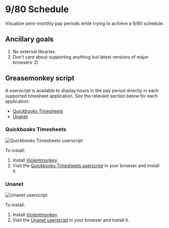 # 9/80 Schedule

Visualize semi-monthly pay periods while trying to achieve a 9/80 schedule.

## Ancillary goals

1. No external libraries.
2. Don't care about supporting anything but latest versions of major browsers :D

## Greasemonkey script

A userscript is available to display hours in the pay period directly in each supported timesheet application.  See the relevant section below for each application:

* [Quickbooks Timesheets](#quickbooks-timesheets)
* [Unanet](#unanet)

### Quickbooks Timesheets

![Quickbooks Timesheets userscript](https://raw.githubusercontent.com/big-beat/bigbeat.io/master/greasemonkey/qbooksTsheets-screenshot.png)

To install:

1. Install [Violentmonkey](https://violentmonkey.github.io/).
2. Visit the [Quickbooks Timesheets userscript](https://github.com/big-beat/bigbeat.io/raw/master/greasemonkey/qbooksTsheets.user.js) in your browser and install it.

### Unanet

![Unanet userscript](https://raw.githubusercontent.com/big-beat/bigbeat.io/master/greasemonkey/userscript-screenshot.png)

To install:

1. Install [Violentmonkey](https://violentmonkey.github.io/).
2. Visit the [Unanet userscript](https://github.com/big-beat/bigbeat.io/raw/master/greasemonkey/timesheet.user.js) in your browser and install it.
